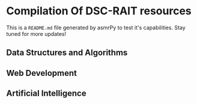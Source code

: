 



# Compilation Of DSC-RAIT resources


This is a ``README.md`` file generated by asmrPy to test it's capabilities. Stay tuned for more updates!
## Data Structures and Algorithms

## Web Development

## Artificial Intelligence
